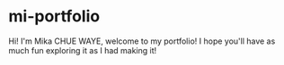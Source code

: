 # mi-portfolio
Hi! I'm Mika CHUE WAYE, welcome to my portfolio! I hope you'll have as much fun exploring it as I had making it!
